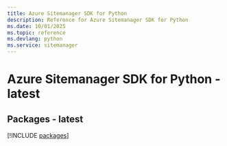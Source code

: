 ```yaml
---
title: Azure Sitemanager SDK for Python
description: Reference for Azure Sitemanager SDK for Python
ms.date: 10/01/2025
ms.topic: reference
ms.devlang: python
ms.service: sitemanager
---
```

# Azure Sitemanager SDK for Python - latest
## Packages - latest
[!INCLUDE [packages](sitemanager-index.md)]